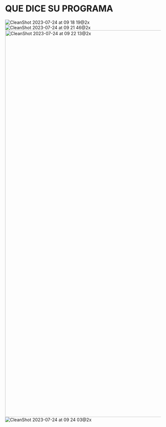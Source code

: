 # QUE DICE SU PROGRAMA

![CleanShot 2023-07-24 at 09 18 19@2x](https://github.com/que-dice-su-programa/.github/assets/378251/03236031-ce55-4c73-8b06-743c904ba1b6)
![CleanShot 2023-07-24 at 09 21 46@2x](https://github.com/que-dice-su-programa/.github/assets/378251/67c90f30-006a-4c19-99a5-1431ed2c9a1f)
<img width="1251" alt="CleanShot 2023-07-24 at 09 22 13@2x" src="https://github.com/que-dice-su-programa/.github/assets/378251/bf4ef8dc-d669-46fc-b3f5-d21154d97b6a">
![CleanShot 2023-07-24 at 09 24 03@2x](https://github.com/que-dice-su-programa/.github/assets/378251/7a7f4037-1eb3-4193-8f86-e93390091e3b)
